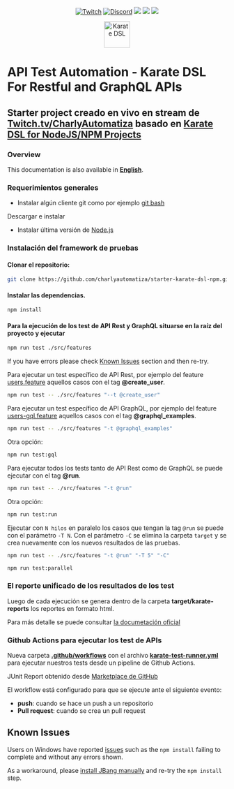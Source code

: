 <p align="center">
  <a href="https://www.twitch.tv/charlyautomatiza"><img alt="Twitch" src="https://img.shields.io/badge/CharlyAutomatiza-Twitch-9146FF.svg" style="max-height: 300px;"></a>
  <a href="https://discord.gg/wwM9GwxmRZ"><img alt="Discord" src="https://img.shields.io/discord/944608800361570315" style="max-height: 300px;"></a>
  <a href="http://twitter.com/char_automatiza"><img src="https://img.shields.io/badge/@char__automatiza-Twitter-1DA1F2.svg?style=flat" style="max-height: 300px;"></a>
  <a href="https://www.youtube.com/channel/UCwEb6xrQtQCEuN_gNgi_Xfg?sub_confirmation=1"><img src="https://img.shields.io/badge/Charly%20Automatiza-Youtube-FF0000.svg" style="max-height: 300px;" style="max-height: 300px;"></a>
  <a href="https://www.linkedin.com/in/gautocarlos/"><img src="https://img.shields.io/badge/Carlos%20 Gauto-LinkedIn-0077B5.svg" style="max-height: 300px;" style="max-height: 300px;"></a>
</p>

<p align="center">
    <a href="https://karatelabs.github.io/karate/">
        <img alt="Karate DSL" src="https://raw.githubusercontent.com/karatelabs/karate/v0.9.6/karate-core/src/main/resources/res/karate-logo.svg" height="60" width="60" style="max-width: 100%;">
    </a>
</p>

# API Test Automation - Karate DSL For Restful and GraphQL APIs

## Starter project creado en vivo en stream de [Twitch.tv/CharlyAutomatiza](https://www.twitch.tv/charlyautomatiza) basado en [Karate DSL for NodeJS/NPM Projects](https://github.com/karatelabs/karate-npm)

### Overview

This documentation is also available in [**English**](README.md).

### Requerimientos generales

- Instalar algún cliente git como por ejemplo [git bash](https://git-scm.com/downloads)

Descargar e instalar

- Instalar última versión de [Node.js](https://nodejs.org/es/download/)

### Instalación del framework de pruebas

#### **Clonar el repositorio:**

```bash
git clone https://github.com/charlyautomatiza/starter-karate-dsl-npm.git
```

#### **Instalar las dependencias.**

```bash
npm install
```

#### **Para la ejecución de los test de API Rest y GraphQL situarse en la raíz del proyecto y ejecutar**

```bash
npm run test ./src/features
```

If you have errors please check [Known Issues](#known-issues) section and then re-try.

Para ejecutar un test específico de API Rest, por ejemplo del feature [users.feature](src/features/users/users.feature) aquellos casos con el tag **@create_user**.

```bash
npm run test -- ./src/features "--t @create_user"
```

Para ejecutar un test específico de API GraphQL, por ejemplo del feature [users-gql.feature](src/features/graphql/users-gql.feature) aquellos casos con el tag **@graphql_examples**.

```bash
npm run test -- ./src/features "-t @graphql_examples"
```

Otra opción:

```bash
npm run test:gql
```

Para ejecutar todos los tests tanto de API Rest como de GraphQL se puede ejecutar con el tag **@run**.

```bash
npm run test -- ./src/features "-t @run"
```

Otra opción:

```bash
npm run test:run
```

Ejecutar con `N hilos` en paralelo los casos que tengan la tag `@run` se puede con el parámetro `-T N`.
Con el parámetro `-C` se elimina la carpeta `target` y se crea nuevamente con los nuevos resultados de las pruebas.

```bash
npm run test -- ./src/features "-t @run" "-T 5" "-C"
```

```bash
npm run test:parallel
```

### **El reporte unificado de los resultados de los test**

Luego de cada ejecución se genera dentro de la carpeta **target/karate-reports** los reportes en formato html.

Para más detalle se puede consultar [la documetación oficial](https://karatelabs.github.io/karate/#test-reports)

### Github Actions para ejecutar los test de APIs

Nueva carpeta [**.github/workflows**](.github/workflows) con el archivo [**karate-test-runner.yml**](.github/workflows/karate-test-runner.yml) para ejecutar nuestros tests desde un pipeline de Github Actions.

JUnit Report obtenido desde [Marketplace de GitHub](https://github.com/marketplace/actions/junit-report-action)

El workflow está configurado para que se ejecute ante el siguiente evento:

- **push**: cuando se hace un push a un repositorio
- **Pull request**: cuando se crea un pull request

## Known Issues

Users on Windows have reported [issues](https://github.com/karatelabs/karate-npm/issues/2) such as the `npm install` failing to complete and without any errors shown.

As a workaround, please [install JBang manually](https://www.jbang.dev/documentation/guide/latest/installation.html) and re-try the `npm install` step.
